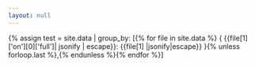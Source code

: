 ```yaml
---
layout: null
---
```


{% assign test = site.data | group_by:
[{% for file in site.data %} { {{file[1]['on'][0]['full']| jsonify | escape}}: {{file[1] |jsonify|escape}} }{% unless forloop.last %},{% endunless %}{% endfor %}]
